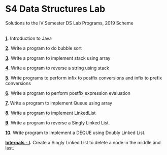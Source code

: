 # S4 Data Structures Lab

Solutions to the IV Semester DS Lab Programs, 2019 Scheme <br /><br />

**[1](01/HelloWorld.java).** Introduction to Java <br />

**[2](02/BubbleSort.java).** Write a program to do bubble sort <br />

**[3](03/Stack.java).** Write a program to implement stack using array <br />

**[4](04/StringReverse.java).** Write a program to reverse a string using stack <br />

**[5](05/InfixConverter.java).** Write programs to perform infix to postfix conversions and infix to prefix conversions <br />

**[6](06/PostfixEvaluator.java).** Write a program to perform postfix expression evaluation <br />

**[7](07/Queue.java).** Write a program to implement Queue using array <br />

**[8](08/LinkedList.java).** Write a program to implement LinkedList <br />

**[9](09/ReverseLinkedList.java).** Write a program to reverse a Singly Linked List. <br />

**[10](10/Deque.java).** Write program to implement a DEQUE using Doubly Linked List. <br />

**[Internals - I](Internals_I/LinkedList.java).** Create a Singly Linked List to delete a node in the middle and last. <br />
